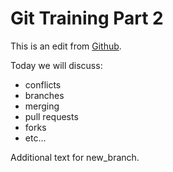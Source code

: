 # Git Training Part 2

This is an edit from [Github](https://www.github.com).

Today we will discuss:
- conflicts
- branches
- merging
- pull requests
- forks
- etc...

Additional text for new_branch.
